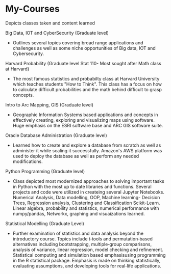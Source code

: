 # My-Courses
Depicts classes taken and content learned

Big Data, IOT and CyberSecurity (Graduate level)
- Outlines several topics covering broad range applications and challenges as well as some niche opportunities of Big data, IOT and Cybersecurity. 

Harvard Probability (Graduate level Stat 110- Most sought after Math class at Harvard)
- The most famous statistics and probabilty class at Harvard University which teaches students "How to Think". 
This class has a focus on how to calculate difficult probabilities and  the math behind difficult to grasp concepts. 

Intro to Arc Mapping, GIS (Graduate level)
- Geographic Information Systems based applications and concepts in effectively creating, exploring and visualizing maps using software. 
Huge emphasis on the ESRI software base and ARC GIS software suite. 

Oracle Database Administration (Graduate level)
- Learned how to create and explore a database from scratch as well as administer it while scaling it successfully. 
Amazon's AWS platform was used to deploy the database as well as perform any needed modifications. 

Python Programming (Graduate level)
- Class depicted most modernized approaches to solving important tasks in Python with the most up to date libraries and functions. 
Several projects and code were utilized in createing several Jupyter Notebooks. 
Numerical Analysis, Data modelling, OOP, Machine learning- Decision Trees, Regression analysis, Clustering and Classification Scikit-Learn.
Linear algebra, probability and statistics, numerical performance with numpy/pandas, Networkx, graphing and visuaizations learned.  

Statistical Modelling (Graduate Level)
- Further examination of statistics and data analysis beyond the introductory course. 
Topics include t‐tools and permutation‐based alternatives including bootstrapping, multiple‐group comparisons, analysis of variance, 
linear regression, model checking and refinement. Statistical computing and simulation based emphasisusing programming in the R statistical package. 
Emphasis is made on thinking statistically, evaluating assumptions, and developing tools for real‐life applications.
